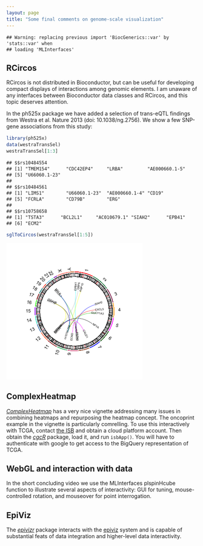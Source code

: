 ```yaml
---
layout: page
title: "Some final comments on genome-scale visualization"
---
```



```
## Warning: replacing previous import 'BiocGenerics::var' by 'stats::var' when
## loading 'MLInterfaces'
```


## RCircos

RCircos is not distributed in Bioconductor, but can
be useful for developing compact displays of interactions
among genomic elements.  I am unaware of any interfaces between
Bioconductor data classes and RCircos, and this topic deserves
attention.

In the ph525x package we have added a selection of trans-eQTL
findings from Westra et al. Nature 2013 (doi: 10.1038/ng.2756).
We show a few SNP-gene associations from this study:

```r
library(ph525x)
data(westraTransSel)
westraTransSel[1:3]
```

```
## $$rs10484554
## [1] "TMEM154"      "CDC42EP4"     "LRBA"         "AE000660.1-5"
## [5] "U66060.1-23" 
## 
## $$rs10484561
## [1] "LIMS1"        "U66060.1-23"  "AE000660.1-4" "CD19"        
## [5] "FCRLA"        "CD79B"        "ERG"         
## 
## $$rs10758658
## [1] "TSTA3"      "BCL2L1"     "AC010679.1" "SIAH2"      "EPB41"     
## [6] "ECM2"
```

```r
sglToCircos(westraTransSel[1:5])
```

![plot of chunk lksn](figure/finalViz-lksn-1.png)

## ComplexHeatmap

*[ComplexHeatmap](http://bioconductor.org/packages/ComplexHeatmap)* has a very nice vignette addressing many
issues in combining heatmaps and repurposing the heatmap 
concept.  The oncoprint example in the vignette is particularly
comrelling.  To use this interactively with TCGA, contact
[the ISB](http://isb-cancer-genomics-cloud.readthedocs.io/en/latest/sections/FAQ.html) and obtain a cloud platform account.
Then obtain the *[cgcR](http://bioconductor.org/packages/cgcR)*
package, load it, and run `isbApp()`.  You will have to authenticate
with google to get access to the BigQuery representation of TCGA.

## WebGL and interaction with data

In the short concluding video we use the MLInterfaces plspinHcube
function to illustrate several aspects of interactivity: GUI for
tuning, mouse-controlled rotation, and mouseover for point interrogation.

## EpiViz

The *[epivizr](http://bioconductor.org/packages/epivizr)* package interacts with the
[epiviz](https://epiviz.github.io/) system and is capable of substantial feats of data integration and
higher-level data interactivity.
